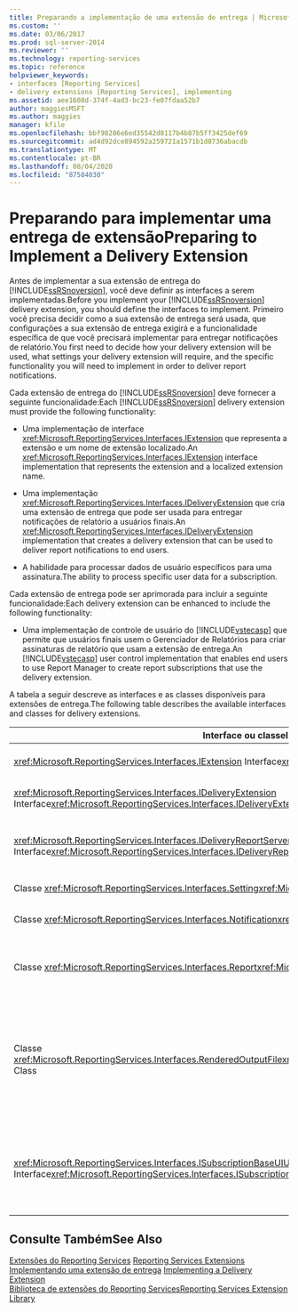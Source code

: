 ```yaml
---
title: Preparando a implementação de uma extensão de entrega | Microsoft Docs
ms.custom: ''
ms.date: 03/06/2017
ms.prod: sql-server-2014
ms.reviewer: ''
ms.technology: reporting-services
ms.topic: reference
helpviewer_keywords:
- interfaces [Reporting Services]
- delivery extensions [Reporting Services], implementing
ms.assetid: aee1608d-374f-4ad3-bc23-fe07fdaa52b7
author: maggiesMSFT
ms.author: maggies
manager: kfile
ms.openlocfilehash: bbf98286e6ed35542d8117b4b87b5ff3425def69
ms.sourcegitcommit: ad4d92dce894592a259721a1571b1d8736abacdb
ms.translationtype: MT
ms.contentlocale: pt-BR
ms.lasthandoff: 08/04/2020
ms.locfileid: "87584030"
---
```

# <a name="preparing-to-implement-a-delivery-extension"></a><span data-ttu-id="7b0de-102">Preparando para implementar uma entrega de extensão</span><span class="sxs-lookup"><span data-stu-id="7b0de-102">Preparing to Implement a Delivery Extension</span></span>
  <span data-ttu-id="7b0de-103">Antes de implementar a sua extensão de entrega do [!INCLUDE[ssRSnoversion](../../../includes/ssrsnoversion-md.md)], você deve definir as interfaces a serem implementadas.</span><span class="sxs-lookup"><span data-stu-id="7b0de-103">Before you implement your [!INCLUDE[ssRSnoversion](../../../includes/ssrsnoversion-md.md)] delivery extension, you should define the interfaces to implement.</span></span> <span data-ttu-id="7b0de-104">Primeiro você precisa decidir como a sua extensão de entrega será usada, que configurações a sua extensão de entrega exigirá e a funcionalidade específica de que você precisará implementar para entregar notificações de relatório.</span><span class="sxs-lookup"><span data-stu-id="7b0de-104">You first need to decide how your delivery extension will be used, what settings your delivery extension will require, and the specific functionality you will need to implement in order to deliver report notifications.</span></span>  
  
 <span data-ttu-id="7b0de-105">Cada extensão de entrega do [!INCLUDE[ssRSnoversion](../../../includes/ssrsnoversion-md.md)] deve fornecer a seguinte funcionalidade:</span><span class="sxs-lookup"><span data-stu-id="7b0de-105">Each [!INCLUDE[ssRSnoversion](../../../includes/ssrsnoversion-md.md)] delivery extension must provide the following functionality:</span></span>  
  
-   <span data-ttu-id="7b0de-106">Uma implementação de interface <xref:Microsoft.ReportingServices.Interfaces.IExtension> que representa a extensão e um nome de extensão localizado.</span><span class="sxs-lookup"><span data-stu-id="7b0de-106">An <xref:Microsoft.ReportingServices.Interfaces.IExtension> interface implementation that represents the extension and a localized extension name.</span></span>  
  
-   <span data-ttu-id="7b0de-107">Uma implementação <xref:Microsoft.ReportingServices.Interfaces.IDeliveryExtension> que cria uma extensão de entrega que pode ser usada para entregar notificações de relatório a usuários finais.</span><span class="sxs-lookup"><span data-stu-id="7b0de-107">An <xref:Microsoft.ReportingServices.Interfaces.IDeliveryExtension> implementation that creates a delivery extension that can be used to deliver report notifications to end users.</span></span>  
  
-   <span data-ttu-id="7b0de-108">A habilidade para processar dados de usuário específicos para uma assinatura.</span><span class="sxs-lookup"><span data-stu-id="7b0de-108">The ability to process specific user data for a subscription.</span></span>  
  
 <span data-ttu-id="7b0de-109">Cada extensão de entrega pode ser aprimorada para incluir a seguinte funcionalidade:</span><span class="sxs-lookup"><span data-stu-id="7b0de-109">Each delivery extension can be enhanced to include the following functionality:</span></span>  
  
-   <span data-ttu-id="7b0de-110">Uma implementação de controle de usuário do [!INCLUDE[vstecasp](../../../includes/vstecasp-md.md)] que permite que usuários finais usem o Gerenciador de Relatórios para criar assinaturas de relatório que usam a extensão de entrega.</span><span class="sxs-lookup"><span data-stu-id="7b0de-110">An [!INCLUDE[vstecasp](../../../includes/vstecasp-md.md)] user control implementation that enables end users to use Report Manager to create report subscriptions that use the delivery extension.</span></span>  
  
 <span data-ttu-id="7b0de-111">A tabela a seguir descreve as interfaces e as classes disponíveis para extensões de entrega.</span><span class="sxs-lookup"><span data-stu-id="7b0de-111">The following table describes the available interfaces and classes for delivery extensions.</span></span>  
  
|<span data-ttu-id="7b0de-112">Interface ou classe</span><span class="sxs-lookup"><span data-stu-id="7b0de-112">Interface or class</span></span>|<span data-ttu-id="7b0de-113">DESCRIÇÃO</span><span class="sxs-lookup"><span data-stu-id="7b0de-113">Description</span></span>|  
|------------------------|-----------------|  
|<span data-ttu-id="7b0de-114"><xref:Microsoft.ReportingServices.Interfaces.IExtension> Interface</span><span class="sxs-lookup"><span data-stu-id="7b0de-114"><xref:Microsoft.ReportingServices.Interfaces.IExtension> Interface</span></span>|<span data-ttu-id="7b0de-115">Representa uma extensão no [!INCLUDE[ssRSnoversion](../../../includes/ssrsnoversion-md.md)].</span><span class="sxs-lookup"><span data-stu-id="7b0de-115">Represents an extension in [!INCLUDE[ssRSnoversion](../../../includes/ssrsnoversion-md.md)].</span></span>|  
|<span data-ttu-id="7b0de-116"><xref:Microsoft.ReportingServices.Interfaces.IDeliveryExtension> Interface</span><span class="sxs-lookup"><span data-stu-id="7b0de-116"><xref:Microsoft.ReportingServices.Interfaces.IDeliveryExtension> Interface</span></span>|<span data-ttu-id="7b0de-117">Representa uma extensão de entrega no [!INCLUDE[ssRSnoversion](../../../includes/ssrsnoversion-md.md)].</span><span class="sxs-lookup"><span data-stu-id="7b0de-117">Represents a delivery extension in [!INCLUDE[ssRSnoversion](../../../includes/ssrsnoversion-md.md)].</span></span>|  
|<span data-ttu-id="7b0de-118"><xref:Microsoft.ReportingServices.Interfaces.IDeliveryReportServerInformation> Interface</span><span class="sxs-lookup"><span data-stu-id="7b0de-118"><xref:Microsoft.ReportingServices.Interfaces.IDeliveryReportServerInformation> Interface</span></span>|<span data-ttu-id="7b0de-119">Contém informações sobre o servidor de relatório exigido por extensões de entrega (por exemplo, uma lista das extensões de renderização disponíveis).</span><span class="sxs-lookup"><span data-stu-id="7b0de-119">Contains information about the report server that is required by delivery extensions (for example, a list of the available rendering extensions).</span></span>|  
|<span data-ttu-id="7b0de-120">Classe <xref:Microsoft.ReportingServices.Interfaces.Setting></span><span class="sxs-lookup"><span data-stu-id="7b0de-120"><xref:Microsoft.ReportingServices.Interfaces.Setting> Class</span></span>|<span data-ttu-id="7b0de-121">Representa uma configuração para uma extensão.</span><span class="sxs-lookup"><span data-stu-id="7b0de-121">Represents a setting for an extension.</span></span>|  
|<span data-ttu-id="7b0de-122">Classe <xref:Microsoft.ReportingServices.Interfaces.Notification></span><span class="sxs-lookup"><span data-stu-id="7b0de-122"><xref:Microsoft.ReportingServices.Interfaces.Notification> Class</span></span>|<span data-ttu-id="7b0de-123">Contém informações de assinatura que extensões de entrega usam para entregar relatórios.</span><span class="sxs-lookup"><span data-stu-id="7b0de-123">Contains subscription information that delivery extensions use to deliver reports.</span></span>|  
|<span data-ttu-id="7b0de-124">Classe <xref:Microsoft.ReportingServices.Interfaces.Report></span><span class="sxs-lookup"><span data-stu-id="7b0de-124"><xref:Microsoft.ReportingServices.Interfaces.Report> Class</span></span>|<span data-ttu-id="7b0de-125">Representa informações e métodos específicos do relatório métodos que permitem que extensões de entrega enviem relatórios a usuários.</span><span class="sxs-lookup"><span data-stu-id="7b0de-125">Represents report-specific information and methods that enable delivery extensions to deliver reports to users.</span></span>|  
|<span data-ttu-id="7b0de-126">Classe <xref:Microsoft.ReportingServices.Interfaces.RenderedOutputFile></span><span class="sxs-lookup"><span data-stu-id="7b0de-126"><xref:Microsoft.ReportingServices.Interfaces.RenderedOutputFile> Class</span></span>|<span data-ttu-id="7b0de-127">Representa a saída de uma extensão de renderização.</span><span class="sxs-lookup"><span data-stu-id="7b0de-127">Represents the output from a rendering extension.</span></span> <span data-ttu-id="7b0de-128">Um objeto <xref:Microsoft.ReportingServices.Interfaces.RenderedOutputFile> contém o nome de arquivo associado e as informações de tipo exigidos pela extensão de entrega para o processamento do fluxo retornado pela extensão de renderização.</span><span class="sxs-lookup"><span data-stu-id="7b0de-128">A <xref:Microsoft.ReportingServices.Interfaces.RenderedOutputFile> object contains the associated file name and type information that is required by the delivery extension in order to process the stream returned by the rendering extension.</span></span>|  
|<span data-ttu-id="7b0de-129"><xref:Microsoft.ReportingServices.Interfaces.ISubscriptionBaseUIUserControl> Interface</span><span class="sxs-lookup"><span data-stu-id="7b0de-129"><xref:Microsoft.ReportingServices.Interfaces.ISubscriptionBaseUIUserControl> Interface</span></span>|<span data-ttu-id="7b0de-130">Um controle de usuário que representa o meio de recuperação de informações de assinatura específicas da extensão de entrega do usuário no Gerenciador de Relatórios (por exemplo, um endereço de email ou o caminho para um compartilhamento de arquivo).</span><span class="sxs-lookup"><span data-stu-id="7b0de-130">A user control that represents the means to retrieve delivery extension-specific subscription information from the user in Report Manager (for example, an e-mail address or the path to a file share).</span></span>|  
  
## <a name="see-also"></a><span data-ttu-id="7b0de-131">Consulte Também</span><span class="sxs-lookup"><span data-stu-id="7b0de-131">See Also</span></span>  
 <span data-ttu-id="7b0de-132">[Extensões do Reporting Services](../reporting-services-extensions.md) </span><span class="sxs-lookup"><span data-stu-id="7b0de-132">[Reporting Services Extensions](../reporting-services-extensions.md) </span></span>  
 <span data-ttu-id="7b0de-133">[Implementando uma extensão de entrega](implementing-a-delivery-extension.md) </span><span class="sxs-lookup"><span data-stu-id="7b0de-133">[Implementing a Delivery Extension](implementing-a-delivery-extension.md) </span></span>  
 [<span data-ttu-id="7b0de-134">Biblioteca de extensões do Reporting Services</span><span class="sxs-lookup"><span data-stu-id="7b0de-134">Reporting Services Extension Library</span></span>](../reporting-services-extension-library.md)  
  
  
